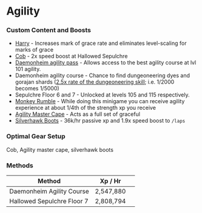 # Agility

### Custom Content and Boosts

* [Harry](../custom-items/pets.md#miscellaneous-pets) - Increases mark of grace rate and eliminates level-scaling for marks of grace
* [Cob](../custom-items/pets.md#discontinued-pets) - 2x speed boost at Hallowed Sepulchre
* [Daemonheim agility pass](dungeoneering-training/dg-rewards.md#miscellaneous-buyables) - Allows access to the best agility course at lvl 101 agility.&#x20;
* Daemonheim agility course - Chance to find dungeoneering dyes and gorajan shards ([2.5x rate of the dungeoneering skill](dungeoneering-training/dg-rewards.md#gorajan-shards); i.e. 1/2000 becomes 1/5000)
* Sepulchre Floor 6 and 7 - Unlocked at levels 105 and 115 respectively.&#x20;
* [Monkey Rumble](../minigames/mad-marimbos-monkey-rumble/#rewards) - While doing this minigame you can receive agility experience at about 1/4th of the strength xp you receive
* [Agility Master Cape](../custom-items/equippables.md#master-capes) - Acts as a full set of graceful
* [Silverhawk Boots](invention/#inventions) - 36k/hr passive xp and 1.9x speed boost to `/laps`

### Optimal Gear Setup

Cob, Agility master cape, silverhawk boots

### Methods

<table><thead><tr><th>Method</th><th>Xp / Hr</th><th data-hidden></th></tr></thead><tbody><tr><td>Daemonheim Agility Course</td><td>2,547,880</td><td></td></tr><tr><td>Hallowed Sepulchre Floor 7</td><td>2,808,794</td><td></td></tr></tbody></table>
